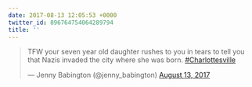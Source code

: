 ```yaml
---
date: 2017-08-13 12:05:53 +0000
twitter_id: 896764754064289794
title: ''
---
```


<blockquote class="twitter-tweet"><p lang="en" dir="ltr">TFW your seven year old daughter rushes to you in tears to tell you that Nazis invaded the city where she was born. <a href="https://twitter.com/hashtag/Charlottesville?src=hash&amp;ref_src=twsrc%5Etfw">#Charlottesville</a></p>&mdash; Jenny Babington (@jenny_babington) <a href="https://twitter.com/jenny_babington/status/896719356377399296?ref_src=twsrc%5Etfw">August 13, 2017</a></blockquote>
<script async src="https://platform.twitter.com/widgets.js" charset="utf-8"></script>
